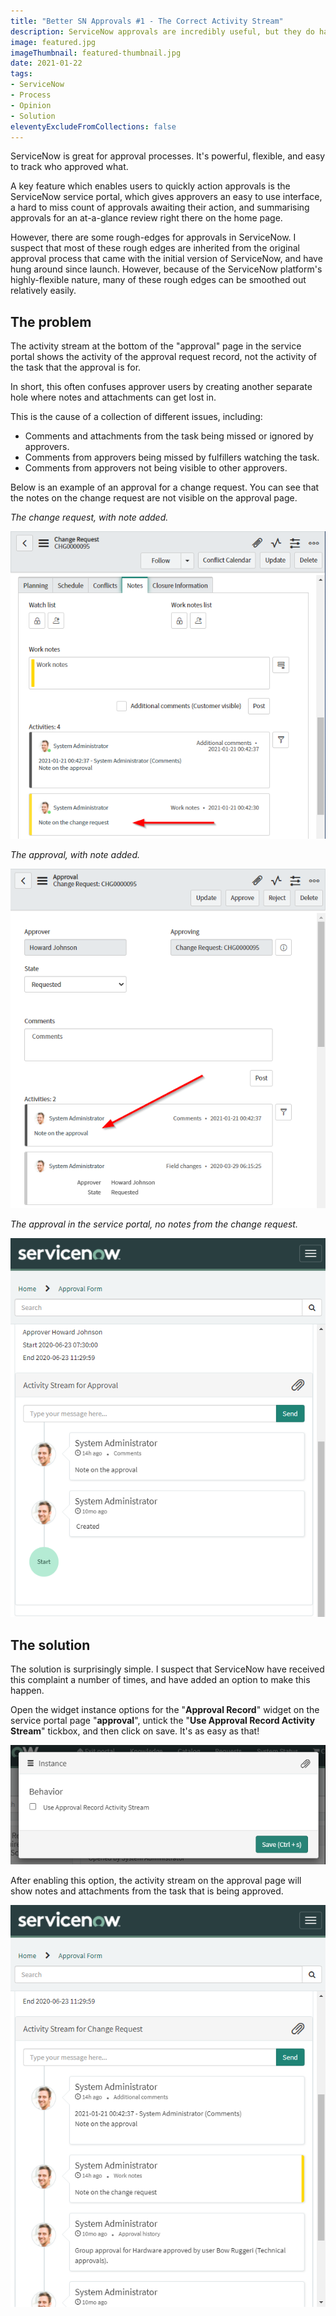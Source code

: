 ```yaml
---
title: "Better SN Approvals #1 - The Correct Activity Stream"
description: ServiceNow approvals are incredibly useful, but they do have some rough edges out-of-the-box, such as the activity stream on approval pages missing information.
image: featured.jpg
imageThumbnail: featured-thumbnail.jpg
date: 2021-01-22
tags:
- ServiceNow
- Process
- Opinion
- Solution
eleventyExcludeFromCollections: false
---
```


ServiceNow is great for approval processes. It's powerful, flexible, and easy to track who approved what.

A key feature which enables users to quickly action approvals is the ServiceNow service portal, which gives approvers an easy to use interface, a hard to miss count of approvals awaiting their action, and summarising approvals for an at-a-glance review right there on the home page.

However, there are some rough-edges for approvals in ServiceNow. I suspect that most of these rough edges are inherited from the original approval process that came with the initial version of ServiceNow, and have hung around since launch. However, because of the ServiceNow platform's highly-flexible nature, many of these rough edges can be smoothed out relatively easily.

## The problem

The activity stream at the bottom of the "approval" page in the service portal shows the activity of the approval request record, not the activity of the task that the approval is for.

In short, this often confuses approver users by creating another separate hole where notes and attachments can get lost in.

This is the cause of a collection of different issues, including:
- Comments and attachments from the task being missed or ignored by approvers.
- Comments from approvers being missed by fulfillers watching the task.
- Comments from approvers not being visible to other approvers.

Below is an example of an approval for a change request. You can see that the notes on the change request are not visible on the approval page.

*The change request, with note added.*

[![](change-record.png)](change-record.png)

*The approval, with note added.*

[![](approval-record.png)](approval-record.png)

*The approval in the service portal, no notes from the change request.*

[![](approval-sp-approval-activity.png)](approval-sp-approval-activity.png)

## The solution

The solution is surprisingly simple. I suspect that ServiceNow have received this complaint a number of times, and have added an option to make this happen.

Open the widget instance options for the "**Approval Record**" widget on the service portal page "**approval**", untick the "**Use Approval Record Activity Stream**" tickbox, and then click on save. It's as easy as that!

[![](approval-stream-option.png)](approval-stream-option.png)

After enabling this option, the activity stream on the approval page will show notes and attachments from the task that is being approved.

[![](approval-sp-change-activity.png)](approval-sp-change-activity.png)

